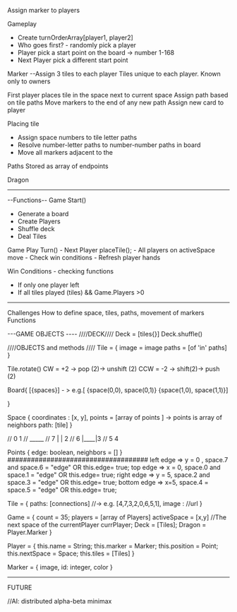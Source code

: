 Assign marker to players

Gameplay
- Create turnOrderArray[player1, player2]
- Who goes first? - randomly pick a player
- Player pick a start point on the board -> number 1-168
- Next Player pick a different start point

Marker
--Assign 3 tiles to each player
Tiles unique to each player. Known only to owners

First player places tile in the space next to current space
Assign path based on tile paths
Move markers to the end of any new path
Assign new card to player

Placing tile
- Assign space numbers to tile letter paths
- Resolve number-letter paths to number-number paths in board
- Move all markers adjacent to the


Paths
Stored as array of endpoints

Dragon

------
--Functions--
Game Start()
-	Generate a board
-	Create Players
-	Shuffle deck
-	Deal Tiles

Game Play
Turn()
	- Next Player placeTile();
	- All players on activeSpace move
	- Check win conditions
	- Refresh player hands

Win Conditions - checking functions
 - If only one player left
 - If all tiles played (tiles) && Game.Players >0

----
Challenges
How to define space, tiles, paths, movement of markers
Functions


---GAME OBJECTS ----
////DECK////
Deck = [tiles{}]
Deck.shuffle()

////OBJECTS and methods ////
Tile = {
image = image
 paths = [of 'in' paths]
}

Tile.rotate()
CW = +2 -> pop (2)-> unshift (2)
CCW = -2 -> shift(2)-> push (2)


Board{
	[{spaces}]
	- > e.g.[ {space(0,0), space(0,1)}
				{space(1,0), space(1,1)}]

}

Space
{
	coordinates : [x, y],
	points = [array of points ] -> points is array of neighbors
	path: [tile]
}

//  	0 1
//   _____
// 7 | 		| 2
// 6 |____|3
//  	5 4

Points
{
edge: boolean,
neighbors = []
}
####################################
left edge => y = 0 , space.7 and space.6 = "edge" OR this.edge= true;
top edge => x = 0, space.0 and space.1 = "edge" OR this.edge= true;
right edge => y = 5, space.2 and space.3 = "edge" OR this.edge= true;
bottom edge => x=5, space.4 = space.5 = "edge" OR this.edge= true;

Tile = {
	paths: [connections] //-> e.g. [4,7,3,2,0,6,5,1],
	image : //url
}

Game = {
count = 35;
players = [array of Players]
activeSpace = [x,y] //The next space of the currentPlayer
currPlayer;
Deck = [Tiles];
Dragon = Player.Marker
}


Player = {
this.name = String;
this.marker = Marker;
this.position = Point;
this.nextSpace = Space;
this.tiles = [Tiles]
}

Marker = {
image,
id: integer,
color
}




-----------

FUTURE

//AI: distributed alpha-beta minimax
